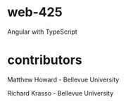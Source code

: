 # web-425
Angular with TypeScript

# contributors
Matthew Howard - Bellevue University

Richard Krasso - Bellevue University
